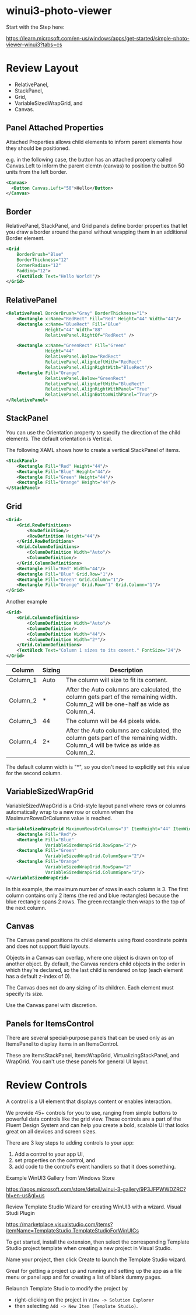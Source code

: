 # winui3-photo-viewer

Start with the Step here:

https://learn.microsoft.com/en-us/windows/apps/get-started/simple-photo-viewer-winui3?tabs=cs



# Review Layout

* RelativePanel, 
* StackPanel, 
* Grid, 
* VariableSizedWrapGrid, and 
* Canvas. 

## Panel Attached Properties

Attached Properties allows child elements to inform parent elements how they should be positioned.

e.g. in the following case, the button has an attached property called Canvas.Left to inform the parent elemtn (canvas) to position the button 50 units from the left border.

```xml
<Canvas>
  <Button Canvas.Left="50">Hello</Button>
</Canvas>
```

## Border

RelativePanel, StackPanel, and Grid panels define border properties that let you draw a border around the panel without wrapping them in an additional Border element.

```xml
<Grid 
    BorderBrush="Blue" 
    BorderThickness="12" 
    CornerRadius="12" 
    Padding="12">
    <TextBlock Text="Hello World!"/>
</Grid>
```
## RelativePanel

```xml
<RelativePanel BorderBrush="Gray" BorderThickness="1">
    <Rectangle x:Name="RedRect" Fill="Red" Height="44" Width="44"/>
    <Rectangle x:Name="BlueRect" Fill="Blue"
               Height="44" Width="88"
               RelativePanel.RightOf="RedRect" />

    <Rectangle x:Name="GreenRect" Fill="Green" 
               Height="44"
               RelativePanel.Below="RedRect" 
               RelativePanel.AlignLeftWith="RedRect" 
               RelativePanel.AlignRightWith="BlueRect"/>
    <Rectangle Fill="Orange"
               RelativePanel.Below="GreenRect" 
               RelativePanel.AlignLeftWith="BlueRect" 
               RelativePanel.AlignRightWithPanel="True"
               RelativePanel.AlignBottomWithPanel="True"/>
</RelativePanel>
```

## StackPanel


You can use the Orientation property to specify the direction of the child elements. The default orientation is Vertical.

The following XAML shows how to create a vertical StackPanel of items.

```xml
<StackPanel>
    <Rectangle Fill="Red" Height="44"/>
    <Rectangle Fill="Blue" Height="44"/>
    <Rectangle Fill="Green" Height="44"/>
    <Rectangle Fill="Orange" Height="44"/>
</StackPanel>
```
## Grid

```xml
<Grid>
    <Grid.RowDefinitions>
        <RowDefinition/>
        <RowDefinition Height="44"/>
    </Grid.RowDefinitions>
    <Grid.ColumnDefinitions>
        <ColumnDefinition Width="Auto"/>
        <ColumnDefinition/>
    </Grid.ColumnDefinitions>
    <Rectangle Fill="Red" Width="44"/>
    <Rectangle Fill="Blue" Grid.Row="1"/>
    <Rectangle Fill="Green" Grid.Column="1"/>
    <Rectangle Fill="Orange" Grid.Row="1" Grid.Column="1"/>
</Grid>
```


Another example

```xml
<Grid>
    <Grid.ColumnDefinitions>
        <ColumnDefinition Width="Auto"/>
        <ColumnDefinition/>
        <ColumnDefinition Width="44"/>
        <ColumnDefinition Width="2*"/>
    </Grid.ColumnDefinitions>
    <TextBlock Text="Column 1 sizes to its conent." FontSize="24"/>
</Grid>
```

| Column |	Sizing	  |Description
|--------|------------|-----------
|Column_1|	Auto	  |The column will size to fit its content.
|Column_2|	*	      |After the Auto columns are calculated, the column gets part of the remaining width. Column_2 will be one-half as wide as Column_4.
|Column_3|	44	      |The column will be 44 pixels wide.
|Column_4|	2*	      |After the Auto columns are calculated, the column gets part of the remaining width. Column_4 will be twice as wide as Column_2.

The default column width is "*", so you don't need to explicitly set this value for the second column.

## VariableSizedWrapGrid

VariableSizedWrapGrid is a Grid-style layout panel where rows or columns automatically wrap to a new row or column when the MaximumRowsOrColumns value is reached.


```xml
<VariableSizedWrapGrid MaximumRowsOrColumns="3" ItemHeight="44" ItemWidth="44">
    <Rectangle Fill="Red"/>
    <Rectangle Fill="Blue" 
               VariableSizedWrapGrid.RowSpan="2"/>
    <Rectangle Fill="Green" 
               VariableSizedWrapGrid.ColumnSpan="2"/>
    <Rectangle Fill="Orange" 
               VariableSizedWrapGrid.RowSpan="2" 
               VariableSizedWrapGrid.ColumnSpan="2"/>
</VariableSizedWrapGrid>
```
In this example, the maximum number of rows in each column is 3. The first column contains only 2 items (the red and blue rectangles) because the blue rectangle spans 2 rows. The green rectangle then wraps to the top of the next column.

## Canvas
The Canvas panel positions its child elements using fixed coordinate points and does not support fluid layouts.

Objects in a Canvas can overlap, where one object is drawn on top of another object. By default, the Canvas renders child objects in the order in which they’re declared, so the last child is rendered on top (each element has a default z-index of 0). 

The Canvas does not do any sizing of its children. Each element must specify its size.

Use the Canvas panel with discretion.

## Panels for ItemsControl

There are several special-purpose panels that can be used only as an ItemsPanel to display items in an ItemsControl. 

These are ItemsStackPanel, ItemsWrapGrid, VirtualizingStackPanel, and WrapGrid. You can't use these panels for general UI layout.



# Review Controls


A control is a UI element that displays content or enables interaction.

We provide 45+ controls for you to use, ranging from simple buttons to powerful data controls like the grid view. These controls are a part of the Fluent Design System and can help you create a bold, scalable UI that looks great on all devices and screen sizes.

There are 3 key steps to adding controls to your app: 
1. Add a control to your app UI, 
1. set properties on the control, and 
1. add code to the control's event handlers so that it does something.

Example WinUI3 Gallery from Windows Store

https://apps.microsoft.com/store/detail/winui-3-gallery/9P3JFPWWDZRC?hl=en-us&gl=us


Review Template Studio Wizard for creating WinUI3 with a wizard. Visual Studi Plugin

https://marketplace.visualstudio.com/items?itemName=TemplateStudio.TemplateStudioForWinUICs


To get started, install the extension, then select the corresponding Template Studio project template when creating a new project in Visual Studio. 

Name your project, then click Create to launch the Template Studio wizard.

Great for getting a project up and running and setting up the app as a file menu or panel app and for creating a list of blank dummy pages.

Relaunch Template Studio to modify the project by 
  - right-clicking on the project in `View -> Solution Explorer` 
  - then selecting `Add -> New Item (Template Studio)`.


